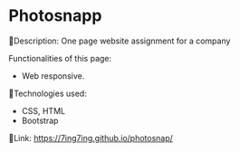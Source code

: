 # Photosnapp

:page_facing_up:Description:
One page website assignment for a company

Functionalities of this page:

- Web responsive.

:wrench:Technologies used:

- CSS, HTML
- Bootstrap

:link:Link: https://7ing7ing.github.io/photosnap/

